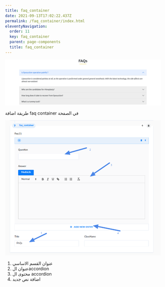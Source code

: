 ```yaml
---
title: faq_container
date: 2021-09-13T17:02:22.437Z
permalink: /faq_container/index.html
eleventyNavigation:
  order: 11
  key: faq_container
  parent: page-components
  title: faq_container
---
```

![](/content/images/faqs.png)

 طريقة اضافة faq container في الصفحة 

![](/content/images/faq1.png)

1. عنوان القسم الاساسي
2. عنوان الaccordion 
3. محتوى ال accordion
4. اضافة نص جديد